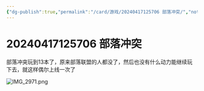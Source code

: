 ```yaml
---
{"dg-publish":true,"permalink":"/card/游戏/20240417125706 部落冲突/","noteIcon":"2","created":"2024-04-17T12:57:06+08:00","updated":"2024-04-30T21:19:25+08:00"}
---
```



# 20240417125706 部落冲突

部落冲突玩到13本了，原来部落联盟的人都没了，然后也没有什么动力能继续玩下去，就这样偶尔上线一次了

![IMG_2971.png](/img/user/attachs/IMG_2971.png)

